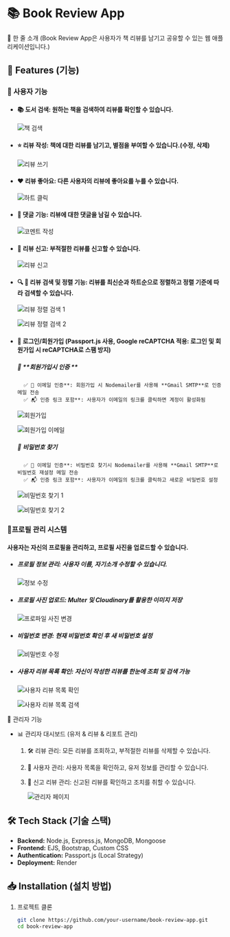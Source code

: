 # 📚 Book Review App

🚀 한 줄 소개 (Book Review App은 사용자가 책 리뷰를 남기고 공유할 수 있는 웹 애플리케이션입니다.)

## 📌 Features (기능)
### 🔹 사용자 기능
-  #### 📚 도서 검색: 원하는 책을 검색하여 리뷰를 확인할 수 있습니다.

     ![책 검색](https://github.com/user-attachments/assets/d937cb76-e578-46f6-9f53-923e7b0b4020)


- #### ⭐ 리뷰 작성: 책에 대한 리뷰를 남기고, 별점을 부여할 수 있습니다.(수정, 삭제)
   
     ![리뷰 쓰기](https://github.com/user-attachments/assets/9e10f3b5-6453-49a2-8814-33a1b5803f91)

  
- #### ❤️ 리뷰 좋아요: 다른 사용자의 리뷰에 좋아요를 누를 수 있습니다.

     ![하트 클릭](https://github.com/user-attachments/assets/d357580d-e846-46de-96bd-0654796518b1)

- #### 💬 댓글 기능: 리뷰에 대한 댓글을 남길 수 있습니다.

     ![코멘트 작성](https://github.com/user-attachments/assets/66b22590-ccd0-4417-9204-1e33bc4ca6cb)

  
- #### 🚨 리뷰 신고: 부적절한 리뷰를 신고할 수 있습니다.

     ![리뷰 신고](https://github.com/user-attachments/assets/247d4da4-da81-4078-91f8-d3fd8e2d37da)
  
- #### 🔍 🔄 리뷰 검색 및 정렬 기능: 리뷰를 최신순과 하트순으로 정렬하고 정렬 기준에 따라 검색할 수 있습니다. 

     ![리뷰 정렬 검색 1](https://github.com/user-attachments/assets/635a710a-0553-4b8d-b6cd-d5f1d08b6776)

     ![리뷰 정렬 검색 2](https://github.com/user-attachments/assets/ac49175a-ac1a-4e22-a2fc-bfeff7b87913)



       
- #### 🔐 로그인/회원가입 (Passport.js 사용, **Google reCAPTCHA 적용**: 로그인 및 회원가입 시 reCAPTCHA로 **스팸 방지**)
     ##### 🔑 **회원가입시 인증 **
        ✅ 📩 이메일 인증**: 회원가입 시 Nodemailer를 사용해 **Gmail SMTP**로 인증 메일 전송
        ✅ 📬 인증 링크 포함**: 사용자가 이메일의 링크를 클릭하면 계정이 활성화됨

     ![회원가입](https://github.com/user-attachments/assets/45ae8bfd-be55-45fe-ae71-a72a8b897b1e)

     ![회원가입 이메일](https://github.com/user-attachments/assets/004c8ec5-93a5-4613-b0f8-fa9ae423a0ba)

     ##### 🔑 비밀번호 찾기
        ✅ 📩 이메일 인증**: 비밀번호 찾기시 Nodemailer를 사용해 **Gmail SMTP**로 비밀번호 재설정 메일 전송
        ✅ 📬 인증 링크 포함**: 사용자가 이메일의 링크를 클릭하고 새로운 비밀번호 설정

     ![비밀번호 찾기 1](https://github.com/user-attachments/assets/9af9d4ff-f5fa-4cc7-be30-7ad75c4393e3)
  
     ![비밀번호 찾기 2](https://github.com/user-attachments/assets/c9b0ca74-402c-43a7-9254-3da52bb12ba9)

### 🔹프로필 관리 시스템
   #### 사용자는 자신의 프로필을 관리하고, 프로필 사진을 업로드할 수 있습니다.

   - ##### 프로필 정보 관리: 사용자 이름, 자기소개 수정할 수 있습니다.

     ![정보 수정](https://github.com/user-attachments/assets/6e926b9b-a09f-4f6d-9a51-8f33c2a213e0)

   - ##### 프로필 사진 업로드: Multer 및 Cloudinary를 활용한 이미지 저장

     ![프로파일 사진 변경](https://github.com/user-attachments/assets/f6dd827d-f8b9-46a9-8a72-d36dc6c0741f)

   - ##### 비밀번호 변경: 현재 비밀번호 확인 후 새 비밀번호 설정

     ![비밀번호 수정](https://github.com/user-attachments/assets/6c5acec5-8008-4e93-8432-04d51cdaf425)

   - ##### 사용자 리뷰 목록 확인: 자신이 작성한 리뷰를 한눈에 조회 및 검색 가능

     ![사용자 리뷰 목록 확인](https://github.com/user-attachments/assets/c70b4c84-8365-414c-bab9-b1ffb05e2e39)

     ![사용자 리뷰 목록 검색](https://github.com/user-attachments/assets/206dd165-2582-4426-b7fd-fa38f49ec44b)

     
🔹 관리자 기능
- 📊 관리자 대시보드 (유저 & 리뷰 & 리포트 관리)
  1. 🛠 리뷰 관리: 모든 리뷰를 조회하고, 부적절한 리뷰를 삭제할 수 있습니다.
  2. 👤 사용자 관리: 사용자 목록을 확인하고, 유저 정보를 관리할 수 있습니다.
  3. 🚨 신고 리뷰 관리: 신고된 리뷰를 확인하고 조치를 취할 수 있습니다.
 
     ![관리자 페이지](https://github.com/user-attachments/assets/57935669-1ae3-47b7-8c82-37748c96dfd1)


## 🛠️ Tech Stack (기술 스택)
- **Backend:** Node.js, Express.js, MongoDB, Mongoose
- **Frontend:** EJS, Bootstrap, Custom CSS
- **Authentication:** Passport.js (Local Strategy)
- **Deployment:** Render

## 📥 Installation (설치 방법)
1. 프로젝트 클론
   ```sh
   git clone https://github.com/your-username/book-review-app.git
   cd book-review-app

